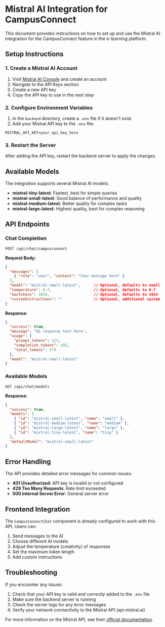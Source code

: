 # Mistral AI Integration for CampusConnect

This document provides instructions on how to set up and use the Mistral AI integration for the CampusConnect feature in the e-learning platform.

## Setup Instructions

### 1. Create a Mistral AI Account

1. Visit [Mistral AI Console](https://console.mistral.ai/) and create an account
2. Navigate to the API Keys section
3. Create a new API key
4. Copy the API key to use in the next step

### 2. Configure Environment Variables

1. In the `backend` directory, create a `.env` file if it doesn't exist
2. Add your Mistral API key to the `.env` file:

```
MISTRAL_API_KEY=your_api_key_here
```

### 3. Restart the Server

After adding the API key, restart the backend server to apply the changes.

## Available Models

The integration supports several Mistral AI models:

- **mistral-tiny-latest**: Fastest, best for simple queries
- **mistral-small-latest**: Good balance of performance and quality
- **mistral-medium-latest**: Better quality for complex tasks
- **mistral-large-latest**: Highest quality, best for complex reasoning

## API Endpoints

### Chat Completion

```
POST /api/chat/campusconnect
```

**Request Body:**

```json
{
  "messages": [
    { "role": "user", "content": "Your message here" }
  ],
  "model": "mistral-small-latest",      // Optional, defaults to small
  "temperature": 0.7,                   // Optional, defaults to 0.7
  "maxTokens": 1024,                    // Optional, defaults to 1024
  "customInstructions": ""              // Optional, additional system prompt
}
```

**Response:**

```json
{
  "success": true,
  "message": "AI response text here",
  "usage": {
    "prompt_tokens": 123,
    "completion_tokens": 456,
    "total_tokens": 579
  },
  "model": "mistral-small-latest"
}
```

### Available Models

```
GET /api/chat/models
```

**Response:**

```json
{
  "success": true,
  "models": [
    { "id": "mistral-small-latest", "name": "small" },
    { "id": "mistral-medium-latest", "name": "medium" },
    { "id": "mistral-large-latest", "name": "large" },
    { "id": "mistral-tiny-latest", "name": "tiny" }
  ],
  "defaultModel": "mistral-small-latest"
}
```

## Error Handling

The API provides detailed error messages for common issues:

- **401 Unauthorized**: API key is invalid or not configured
- **429 Too Many Requests**: Rate limit exceeded
- **500 Internal Server Error**: General server error

## Frontend Integration

The `CampusConnectChat` component is already configured to work with this API. Users can:

1. Send messages to the AI
2. Choose different AI models
3. Adjust the temperature (creativity) of responses
4. Set the maximum token length
5. Add custom instructions

## Troubleshooting

If you encounter any issues:

1. Check that your API key is valid and correctly added to the `.env` file
2. Make sure the backend server is running
3. Check the server logs for any error messages
4. Verify your network connectivity to the Mistral API (api.mistral.ai)

For more information on the Mistral API, see their [official documentation](https://docs.mistral.ai/). 